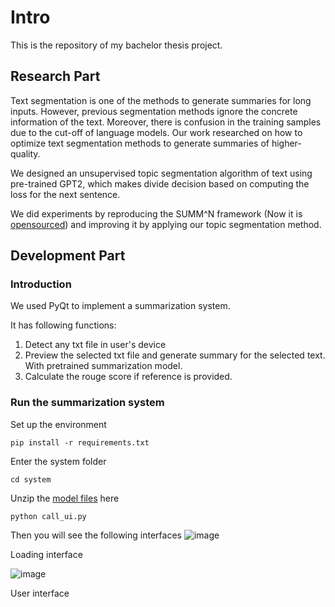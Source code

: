 # Intro
This is the repository of my bachelor thesis project. 

## Research Part
Text segmentation is one of the methods to generate summaries for long inputs. However, previous segmentation methods ignore the concrete information of the text. Moreover, there is confusion in the training samples due to the cut-off of language models. Our work researched on how to optimize text segmentation methods to generate summaries of higher-quality.

We designed an unsupervised topic segmentation algorithm of text using pre-trained GPT2, which makes divide decision based on computing the loss for the next sentence.

We did experiments by reproducing the SUMM^N framework (Now it is [opensourced](https://github.com/psunlpgroup/Summ-N)) and improving it by applying our topic segmentation method. 


## Development Part

### Introduction
We used PyQt to implement a summarization system. 

It has following functions:

1. Detect any txt file in user's device
2. Preview the selected txt file and generate summary for the selected text. With pretrained summarization model.
3. Calculate the rouge score if reference is provided.

### Run the summarization system
Set up the environment
```
pip install -r requirements.txt
```
Enter the system folder
```
cd system
```
Unzip the [model files](https://drive.google.com/file/d/1OPJpKsPrz751ydDUhWTFucGir8zejVCF/view?usp=drive_link) here
```
python call_ui.py
```
Then you will see the following interfaces
![image](https://github.com/etsurin/bachelor_thesis/assets/59410307/81a819a2-423c-4780-aa54-66b56daeaa70)

Loading interface

![image](https://github.com/etsurin/bachelor_thesis/assets/59410307/c09f7039-b79e-4ea0-b9ac-f12c72744e04)

User interface
